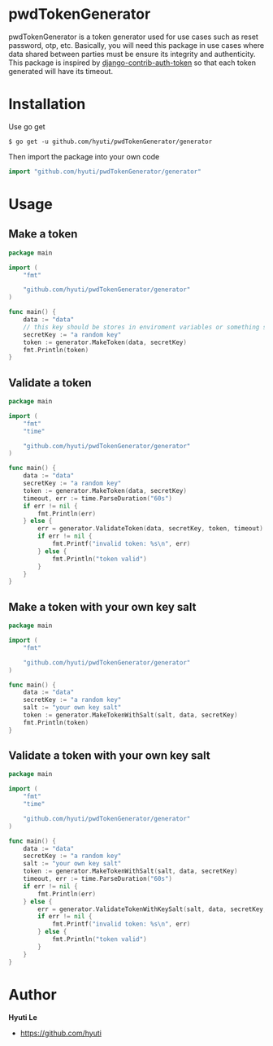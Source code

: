 # pwdTokenGenerator
pwdTokenGenerator is a token generator used for use cases such as reset password, otp, etc. Basically, you will need this package in use cases where data shared between parties must be ensure its integrity and authenticity. This package is inspired by [django-contrib-auth-token](https://github.com/django/django/blob/main/django/contrib/auth/tokens.py) so that each token generated will have its timeout.
# Installation
Use go get
``` 
$ go get -u github.com/hyuti/pwdTokenGenerator/generator
``` 
Then import the package into your own code
```go
import "github.com/hyuti/pwdTokenGenerator/generator"
```
# Usage
## Make a token 
```go
package main

import (
	"fmt"

	"github.com/hyuti/pwdTokenGenerator/generator"
)

func main() {
	data := "data"
	// this key should be stores in enviroment variables or something similar and only accessible by you
	secretKey := "a random key"
	token := generator.MakeToken(data, secretKey)
	fmt.Println(token)
}

```
## Validate a token 
```go
package main

import (
	"fmt"
	"time"

	"github.com/hyuti/pwdTokenGenerator/generator"
)

func main() {
	data := "data"
	secretKey := "a random key"
	token := generator.MakeToken(data, secretKey)
	timeout, err := time.ParseDuration("60s")
	if err != nil {
		fmt.Println(err)
	} else {
		err = generator.ValidateToken(data, secretKey, token, timeout)
		if err != nil {
			fmt.Printf("invalid token: %s\n", err)
		} else {
			fmt.Println("token valid")
		}
	}
}

```
## Make a token with your own key salt
```go
package main

import (
	"fmt"

	"github.com/hyuti/pwdTokenGenerator/generator"
)

func main() {
	data := "data"
	secretKey := "a random key"
	salt := "your own key salt"
	token := generator.MakeTokenWithSalt(salt, data, secretKey)
	fmt.Println(token)
}
```
## Validate a token with your own key salt
```go
package main

import (
	"fmt"
	"time"

	"github.com/hyuti/pwdTokenGenerator/generator"
)

func main() {
	data := "data"
	secretKey := "a random key"
	salt := "your own key salt"
	token := generator.MakeTokenWithSalt(salt, data, secretKey)
	timeout, err := time.ParseDuration("60s")
	if err != nil {
		fmt.Println(err)
	} else {
		err = generator.ValidateTokenWithKeySalt(salt, data, secretKey, token, timeout)
		if err != nil {
			fmt.Printf("invalid token: %s\n", err)
		} else {
			fmt.Println("token valid")
		}
	}
}

```
# Author
**Hyuti Le**
* https://github.com/hyuti